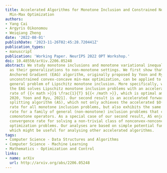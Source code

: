 ```yaml
---
title: Accelerated Algorithms for Monotone Inclusion and Constrained Nonconvex-Nonconcave
  Min-Max Optimization
authors:
- Yang Cai
- Argyris Oikonomou
- Weiqiang Zheng
date: '2022-08-01'
publishDate: '2023-11-26T02:45:28.720441Z'
publication_types:
- manuscript
publication: 'Working Paper. NeurIPS 2022 OPT Workshop.'
doi: 10.48550/arXiv.2206.05248
abstract: We study monotone inclusions and monotone variational inequalities, as well
  as their generalizations to non-monotone settings. We first show that the Extra
  Anchored Gradient (EAG) algorithm, originally proposed by Yoon and Ryu [2021] for
  unconstrained convex-concave min-max optimization, can be applied to solve the more
  general problem of Lipschitz monotone inclusion. More specifically, we prove that
  the EAG solves Lipschitz monotone inclusion problems with an accelerated convergence
  rate of {{< math >}}$ \frac{1}{T} ${{< /math >}}, which is optimal among all first-order methods [Diakonikolas,
  2020, Yoon and Ryu, 2021]. Our second result is an accelerated forward-backward
  splitting algorithm (AS), which not only achieves the accelerated $O(frac1T)$ convergence
  rate for all monotone inclusion problems, but also exhibits the same accelerated
  rate for a family of general (non-monotone) inclusion problems that concern negative
  comonotone operators. As a special case of our second result, AS enjoys the {{< math >}}$ \frac{1}{T} ${{< /math >}}
  convergence rate for solving a non-trivial class of nonconvex-nonconcave min-max
  optimization problems. Our analyses are based on simple potential function arguments,
  which might be useful for analysing other accelerated algorithms.
tags:
- Computer Science - Data Structures and Algorithms
- Computer Science - Machine Learning
- Mathematics - Optimization and Control
links:
- name: arXiv
  url: http://arxiv.org/abs/2206.05248
---
```

